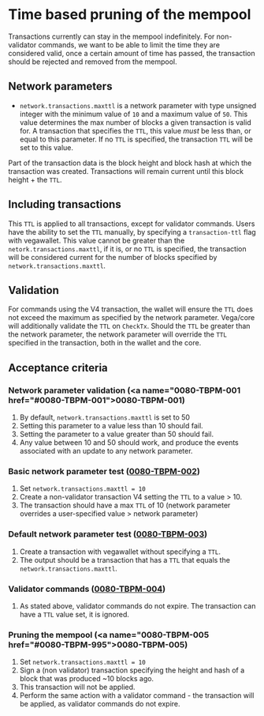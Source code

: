 # Time based pruning of the mempool

Transactions currently can stay in the mempool indefinitely. For non-validator commands, we want to be able to limit the time they are considered valid, once a certain amount of time has passed, the transaction should be rejected and removed from the mempool.

## Network parameters

- `network.transactions.maxttl` is a network parameter with type unsigned integer with the minimum value of `10` and a maximum value of `50`. This value determines the max number of blocks a given transaction is valid for. A transaction that specifies the `TTL`, this value *must* be less than, or equal to this parameter. If no `TTL` is specified, the transaction `TTL` will be set to this value.

Part of the transaction data is the block height and block hash at which the transaction was created. Transactions will remain current until this block height + the `TTL`.

## Including transactions

This `TTL` is applied to all transactions, except for validator commands. Users have the ability to set the `TTL` manually, by specifying a `transaction-ttl` flag with vegawallet. This value cannot be greater than the `netork.transactions.maxttl`, if it is, or no `TTL` is specified, the transaction will be considered current for the number of blocks specified by `network.transactions.maxttl`.

## Validation

For commands using the V4 transaction, the wallet will ensure the `TTL` does not exceed the maximum as specified by the network parameter. Vega/core will additionally validate the `TTL` on `CheckTx`. Should the `TTL` be greater than the network parameter, the network parameter will override the `TTL` specified in the transaction, both in the wallet and the core.

## Acceptance criteria

### Network parameter validation (<a name="0080-TBPM-001 href="#0080-TBPM-001">0080-TBPM-001</a>)

1. By default, `network.transactions.maxttl` is set to 50
2. Setting this parameter to a value less than 10 should fail.
3. Setting the parameter to a value greater than 50 should fail.
4. Any value between 10 and 50 should work, and produce the events associated with an update to any network parameter.

### Basic network parameter test (<a name="0080-TBPM-002" href="#0080-TBPM-002">0080-TBPM-002</a>)

1. Set `network.transactions.maxttl = 10`
2. Create a non-validator transaction V4 setting the `TTL` to a value > 10.
3. The transaction should have a max `TTL` of 10 (network parameter overrides a user-specified value > network parameter)

### Default network parameter test (<a name="0080-TBPM-003" href="#0080-TBPM-003">0080-TBPM-003</a>)

1. Create a transaction with vegawallet without specifying a `TTL`.
2. The output should be a transaction that has a `TTL` that equals the `network.transactions.maxttl`.

### Validator commands (<a name="0080-TBPM-004" href="#0080-TBPM-004">0080-TBPM-004</a>)

1. As stated above, validator commands do not expire. The transaction can have a `TTL` value set, it is ignored.

### Pruning the mempool (<a name="0080-TBPM-005 href="#0080-TBPM-995">0080-TBPM-005</a>)

1. Set `network.transactions.maxttl = 10`
2. Sign a (non validator) transaction specifying the height and hash of a block that was produced ~10 blocks ago.
3. This transaction will not be applied.
4. Perform the same action with a validator command - the transaction will be applied, as validator commands do not expire.
